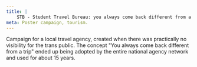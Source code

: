 ```yaml
---
title: |
    STB - Student Travel Bureau: you always come back different from a trip
meta: Poster campaign, tourism.
---
```

Campaign for a local travel agency, created when there was practically no visibility for the trans public. The concept "You always come back different from a trip" ended up being adopted by the entire national agency network and used for about 15 years.
